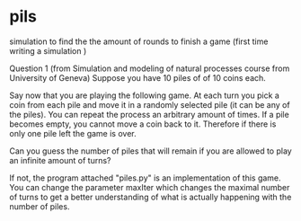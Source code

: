 # pils
simulation to find the the amount of rounds to finish a game (first time writing a simulation )

Question 1 (from Simulation and modeling of natural processes course from University of Geneva)
 Suppose you have 10 piles of of 10 coins each. 

 Say now that you are playing the following game. At each turn you pick a coin from each pile and move it in a randomly selected pile (it can be any of the piles).
  You can repeat the process an arbitrary amount of times. If a pile becomes empty, you cannot move a coin back to it. 
 Therefore if there is only one pile left the game is over.

 Can you guess the number of piles that will remain if you are allowed to play an infinite amount of turns?

 If not, the program attached "piles.py" is an implementation of this game.
  You can change the parameter maxIter which changes the maximal number of turns to get a better understanding of what is actually happening with the number of piles.

